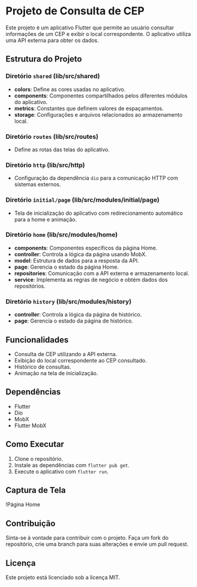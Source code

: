 # Projeto de Consulta de CEP

Este projeto é um aplicativo Flutter que permite ao usuário consultar informações de um CEP e exibir o local correspondente. O aplicativo utiliza uma API externa para obter os dados.

## Estrutura do Projeto

### Diretório `shared` (lib/src/shared)
- **colors**: Define as cores usadas no aplicativo.
- **components**: Componentes compartilhados pelos diferentes módulos do aplicativo.
- **metrics**: Constantes que definem valores de espaçamentos.
- **storage**: Configurações e arquivos relacionados ao armazenamento local.

### Diretório `routes` (lib/src/routes)
- Define as rotas das telas do aplicativo.

### Diretório `http` (lib/src/http)
- Configuração da dependência `dio` para a comunicação HTTP com sistemas externos.

### Diretório `initial/page` (lib/src/modules/initial/page)
- Tela de inicialização do aplicativo com redirecionamento automático para a home e animação.

### Diretório `home` (lib/src/modules/home)
- **components**: Componentes específicos da página Home.
- **controller**: Controla a lógica da página usando MobX.
- **model**: Estrutura de dados para a resposta da API.
- **page**: Gerencia o estado da página Home.
- **repositories**: Comunicação com a API externa e armazenamento local.
- **service**: Implementa as regras de negócio e obtém dados dos repositórios.

### Diretório `history` (lib/src/modules/history)
- **controller**: Controla a lógica da página de histórico.
- **page**: Gerencia o estado da página de histórico.

## Funcionalidades
- Consulta de CEP utilizando a API externa.
- Exibição do local correspondente ao CEP consultado.
- Histórico de consultas.
- Animação na tela de inicialização.

## Dependências
- Flutter
- Dio
- MobX
- Flutter MobX

## Como Executar
1. Clone o repositório.
2. Instale as dependências com `flutter pub get`.
3. Execute o aplicativo com `flutter run`.

## Captura de Tela

!Página Home

## Contribuição
Sinta-se à vontade para contribuir com o projeto. Faça um fork do repositório, crie uma branch para suas alterações e envie um pull request.

## Licença
Este projeto está licenciado sob a licença MIT.

